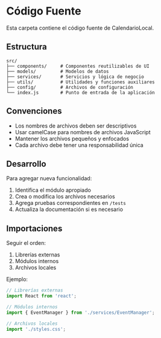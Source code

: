 # Código Fuente

Esta carpeta contiene el código fuente de CalendarioLocal.

## Estructura

```
src/
├── components/     # Componentes reutilizables de UI
├── models/         # Modelos de datos
├── services/       # Servicios y lógica de negocio
├── utils/          # Utilidades y funciones auxiliares
├── config/         # Archivos de configuración
└── index.js        # Punto de entrada de la aplicación
```

## Convenciones

- Los nombres de archivos deben ser descriptivos
- Usar camelCase para nombres de archivos JavaScript
- Mantener los archivos pequeños y enfocados
- Cada archivo debe tener una responsabilidad única

## Desarrollo

Para agregar nueva funcionalidad:
1. Identifica el módulo apropiado
2. Crea o modifica los archivos necesarios
3. Agrega pruebas correspondientes en `/tests`
4. Actualiza la documentación si es necesario

## Importaciones

Seguir el orden:
1. Librerías externas
2. Módulos internos
3. Archivos locales

Ejemplo:
```javascript
// Librerías externas
import React from 'react';

// Módulos internos
import { EventManager } from './services/EventManager';

// Archivos locales
import './styles.css';
```
